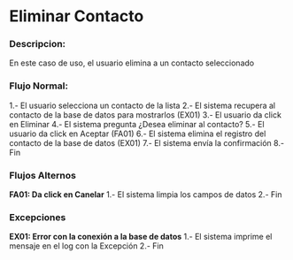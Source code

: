 # Eliminar Contacto
### Descripcion:
En este caso de uso, el usuario elimina a un contacto seleccionado
### Flujo Normal:
1.- El usuario selecciona un contacto de la lista
2.- El sistema recupera al contacto de la base de datos para mostrarlos (EX01)
3.- El usuario da click en Eliminar
4.- El sistema pregunta ¿Desea eliminar al contacto?
5.- El usuario da click en Aceptar (FA01)
6.- El sistema elimina el registro del contacto de la base de datos (EX01)
7.- El sistema envía la confirmación
8.- Fin

### Flujos Alternos
**FA01: Da click en Canelar**
1.- El sistema limpia los campos de datos
2.- Fin

### Excepciones
**EX01: Error con la conexión a la base de datos**
1.- El sistema imprime el mensaje en el log con la Excepción
2.- Fin